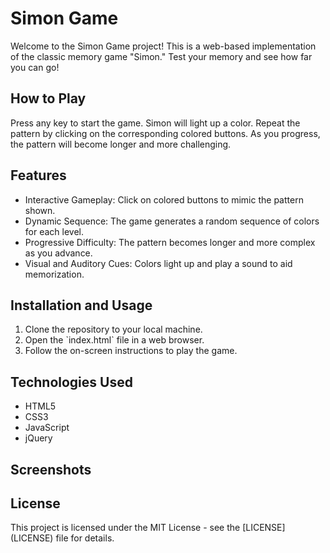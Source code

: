 
<h1>Simon Game</h1>
<p>Welcome to the Simon Game project! This is a web-based implementation of the classic memory game "Simon."
  Test your memory and see how far you can go!</p>

<h2>How to Play</h2>
<p>Press any key to start the game. Simon will light up a color. Repeat the pattern by clicking on the
  corresponding colored buttons. As you progress, the pattern will become longer and more challenging.</p>

<h2>Features</h2>
<ul>
  <li>Interactive Gameplay: Click on colored buttons to mimic the pattern shown.</li>
  <li>Dynamic Sequence: The game generates a random sequence of colors for each level.</li>
  <li>Progressive Difficulty: The pattern becomes longer and more complex as you advance.</li>
  <li>Visual and Auditory Cues: Colors light up and play a sound to aid memorization.</li>
</ul>

<h2>Installation and Usage</h2>
<ol>
  <li>Clone the repository to your local machine.</li>
  <li>Open the `index.html` file in a web browser.</li>
  <li>Follow the on-screen instructions to play the game.</li>
</ol>

<h2>Technologies Used</h2>
<ul>
  <li>HTML5</li>
  <li>CSS3</li>
  <li>JavaScript</li>
  <li>jQuery</li>
</ul>

<h2>Screenshots</h2>
<!-- Add any relevant screenshots here -->

<h2>License</h2>
<p>This project is licensed under the MIT License - see the [LICENSE](LICENSE) file for details.</p>

